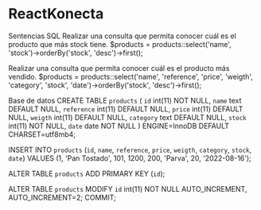 # ReactKonecta

Sentencias SQL
Realizar una consulta que permita conocer cuál es el producto que más stock tiene.
$products = products::select('name', 'stock')->orderBy('stock', 'desc')->first();

Realizar una consulta que permita conocer cuál es el producto más vendido.
$products = products::select('name', 'reference', 'price', 'weigth', 'category', 'stock', 'date')->orderBy('stock', 'desc')->first();

Base de datos
CREATE TABLE `products` (
  `id` int(11) NOT NULL,
  `name` text DEFAULT NULL,
  `reference` int(11) DEFAULT NULL,
  `price` int(11) DEFAULT NULL,
  `weigth` int(11) DEFAULT NULL,
  `category` text DEFAULT NULL,
  `stock` int(11) NOT NULL,
  `date` date NOT NULL
) ENGINE=InnoDB DEFAULT CHARSET=utf8mb4;


INSERT INTO `products` (`id`, `name`, `reference`, `price`, `weigth`, `category`, `stock`, `date`) VALUES
(1, 'Pan Tostado', 101, 1200, 200, 'Parva', 20, '2022-08-16');

ALTER TABLE `products`
  ADD PRIMARY KEY (`id`);

ALTER TABLE `products`
  MODIFY `id` int(11) NOT NULL AUTO_INCREMENT, AUTO_INCREMENT=2;
COMMIT;

